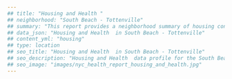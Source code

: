 ```yaml
---
## title: "Housing and Health "
## neighborhood: "South Beach - Tottenville"
## summary: "This report provides a neighborhood summary of housing conditions and related health outcomes. It also describes population characteristics that can increase vulnerability to housing hazards."
## data_json: "Housing and Health  in South Beach - Tottenville"
## content_yml: "housing"
## type: location
## seo_title: "Housing and Health  in South Beach - Tottenville"
## seo_description: "Housing and Health  data profile for the South Beach - Tottenville neighborhood of NYC."
## seo_image: "images/nyc_health_report_housing_and_health.jpg"
---
```

